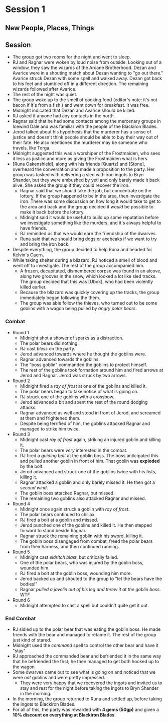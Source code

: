 # Session 1
## New People, Places, Things

## Session

* The group got two rooms for the night and went to sleep.
* RJ and Ragnar were woken by loud noise from outside. Looking out of a window, they saw the wizards of the Arcane Brotherhood. Dezan and Avarice  were in a shouting match about Dezan wanting to "go out there."  Avarice struck Dezan with some spell and walked away. Dezan got back to his feet and stumbled off in a different direction. The remaining wizards followed after Avarice.
* The rest of the night was quiet.
* The group woke up to the smell of cooking food (editor's note: it's not bacon if it's from a fish.) and went down for breakfast. It was free.
* Midnight indicated that Dezan and Avarice should be killed.
* RJ asked if anyone had any contacts in the north.
* Ragnar said that he had some contacts among the mercenary groups in Icewind Dale and was familiar with the people of the Blackiron Blades.
* Jerod talked about his hypothesis that the murderer has a sense of justice and doesn't think people should be able to buy their way out of their fate. He also mentioned the murderer may be someone who travels, like Torga.
* Midnight suggested this was a worshiper of the Frostmaiden, who sees it less as justice and more as giving the Frostmaiden what is hers.
* [Runa Oakenshield], along with his friends [Quartz] and [Stone], overheard the conversation and made a proposition to the party. Her group was tasked with delivering a sled with iron ingots to Bryn Shander, but they were ambushed by yeti and only barely made it back alive. She asked the group if they could recover the iron.
	* Ragnar said that we should take the job, but concentrate on the lottery. If the group happened to be in the area, then investigate the iron. There was some discussion on how long it would take to get to the area and back and the group decided it _would_ be possible to make it back before the lottery.
	* Midnight said it would be useful to build up some reputation before we investigate something like the murders, and it's always helpful to have friends.
	* RJ reminded us that we would earn the friendship of the dwarves.
	* Runa said that we should bring dogs or axebeaks if we want to try and bring the iron back.
* Despite everything, the group decided to help Runa and headed for Kelvin's Caern.
* While taking shelter during a blizzard, RJ noticed a smell of blood and went off to investigate. The rest of the group accompanied him.
	* A frozen, decapitated, dismembered corpse was found in an alcove, along two grooves in the snow, which looked a lot like sled tracks. The group decided that this was [Ubok], who had been violently killed earlier.
	* Because the blizzard was quickly covering up the tracks, the group immediately began following the them.
	* The group was able follow the thieves, who turned out to be some goblins with a wagon being pulled by _angry polar bears_.

### Combat
* Round 1
	* Midnight shot a shower of sparks as a distraction.
	* The polar bears did nothing.
	* RJ cast _bless_ on the party.
	* Jerod advanced towards where he thought the goblins were.
	* Ragnar advanced towards the goblins.
	* The "boss goblin" commanded the goblins to protect himself.
	* The rest of the goblins took formation around him and fired arrows at Jerod and Ragnar. Jerod was struck by two arrows.
* Round 2
	* Midnight fired a _ray of frost_ at one of the goblins and killed it.
	* The polar bears began to take notice of what is going on.
	* RJ struck one of the goblins with a crossbow.
	* Jerod advanced a bit and spent the rest of the round dodging attacks.
	* Ragnar advanced as well and stood in front of Jerod, and screamed at them and frightened them.
	* Despite being terrified of him, the goblins attacked Ragnar and managed to strike him twice.
* Round 3
	* Midnight cast _ray of frost_ again, striking an injured goblin and killing it.
	* The polar bears were _very_ interested in the combat.
	* RJ fired a _guiding bolt_ at the goblin boss. The boss anticipated this and pulled another goblin in front of him. That goblin was **exploded** by the bolt.
	* Jerod advanced and struck one of the goblins twice with his fists, killing it.
	* Ragnar attacked a goblin and only barely missed it. He then got a _second wind_.
	* The goblin boss attacked Ragnar, but missed.
	* The remaining two goblins also attacked Ragnar and missed.
* Round 4
	* Midnight once again struck a goblin with _ray of frost_.
	* The polar bears continued to chillax.
	* RJ fired a bolt at a goblin and missed.
	* Jerod punched one of the goblins and killed it. He then stepped forward to stand beside Ragnar.
	* Ragnar struck the remaining goblin with his sword, killing it.
	* The goblin boss disengaged from combat, freed the polar bears from their harness, and then continued running.
* Round 5
	* Midnight cast _eldritch blast_, but critically failed.
	* One of the polar bears, who was injured by the goblin boss, wounded him.
	* RJ fired a bolt at the goblin boss, wounding him more.
	* Jerod backed up and shouted to the group to "let the bears have the bodies!"
	* Ragnar _pulled a javelin out of his leg and threw it at the goblin boss_. WTF
* Round 6
	* Midnight attempted to cast a spell but couldn't quite get it out.
### End Combat
* RJ sidled up to the polar bear that was eating the goblin boss. He made friends with the bear and managed to retame it. The rest of the group just kind of stared.
* Midnight used the _command_ spell to control the other bear and have it "stay"
* RJ approached the commanded bear and befriended it in the same way that he befriended the first; he then managed to get both hooked up to the wagon
* Some dwarves came out to see what is going on and noticed that we were _not_ goblins and were pretty impressed.
	* They were very happy that we recovered the ingots and invited us to stay and rest for the night before taking the ingots to Bryn Shander in the morning.
* In the morning, the group returned to Runa and settled up, before taking the ingots to Blackiron Blades.
* For all of this, the party was rewarded with **4 gems (50gp)** and given a **10% discount on everything at Blackiron Blades**.
